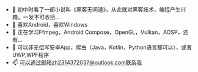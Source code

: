 - 👋 初中时看了一部小说叫《黑客无间道》，从此就对黑客技术，编程产生兴趣，一发不可收拾...
- 👀 喜欢Android，喜欢Windows
- 🌱 正在学习Ffmpeg，Android Compose，OpenGL，Vulkan，AOSP，还有...
- 💞️ 可以非无偿写安卓App，爬虫（Java，Kotlin，Python语言都可以），或者UWP,WPF程序
- 📫 可以通过邮箱zh2314372037@outlook.com联系我

<!---
2314372037/2314372037 is a ✨ special ✨ repository because its `README.md` (this file) appears on your GitHub profile.
You can click the Preview link to take a look at your changes.
--->
